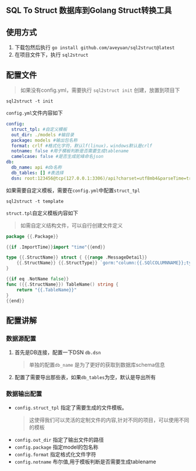 ## SQL To Struct 数据库到Golang Struct转换工具

## 使用方式
1. 下载包然后执行 `go install github.com/aveyuan/sql2struct@latest`
2. 在项目文件下，执行 `sql2struct`

## 配置文件
>如果没有config.yml，需要执行 `sql2struct init` 创建，放置到项目下

`sql2struct -t init`

`config.yml`文件内容如下

```yml
config:
  struct_tpl: #自定义模板
  out_dir: ./models #输目录
  package: models #输出包名称
  format: crlf #格式化字符，默认lf(linux)，windows默认是crlf
  notname: false #用于模板判断是否需要生成tablename
  camelcase: false #是否生成驼峰命名json
db:
  db_name: api #db名称
  db_tables: [] #表选择
  dsn: root:123456@tcp(127.0.0.1:3306)/api?charset=utf8mb4&parseTime=true  #数据库连接

```

如果需要自定义模板，需要在`config.yml`中配置`struct_tpl`

`sql2struct -t template`

`struct.tpl`自定义模板内容如下
>如需自定义结构文件，可以自行创建文件定义

```go
package {{.Package}}

{{if .ImportTime}}import "time"{{end}}

type {{.StructName}} struct { {{range .MessageDetail}}
    {{.StructName}} {{.StructType}} `gorm:"column:{{.SQlCOLUMNNAME}};type:{{.SQLCOLUMNTYPE}}{{if .SQLCOLUMNDEFAULT}};default:{{.SQLCOLUMNDEFAULT}}{{end}}{{if eq .SQLCOLUMNKEY "PRI"}};primaryKey{{end}}{{if eq .SQLISNULLABLE "NO"}};not null{{end}}{{if ne .SQLCOLUMNCOMMENT ""}};comment:{{.SQLCOLUMNCOMMENT}}{{end}}" json:"{{.SQlCOLUMNNAME}}" form:"{{.SQlCOLUMNNAME}}"` {{end}} 
}

{{if eq .NotName false}}
func ({{.StructName}}) TableName() string {
	return "{{.TableName}}"
}
{{end}}

```

## 配置讲解

### 数据源配置
1. 首先是DB连接，配置一下DSN `db.dsn`
    > 单独的配置`db_name` 是为了更好的获取到数据库schema信息
2. 配置了需要导出那些表，如果`db_tables`为空，默认是导出所有

### 数据输出配置
- `config.struct_tpl` 指定了需要生成的文件模板。
    > 这使得我们可以灵活的定制文件的内容,针对不同的项目，可以使用不同的模板
- `config.out_dir` 指定了输出文件的路径
- `config.package` 指定model的包名称
- `config.format` 指定格式化文件字符
- `config.notname` 布尔值,用于模板判断是否需要生成tablename